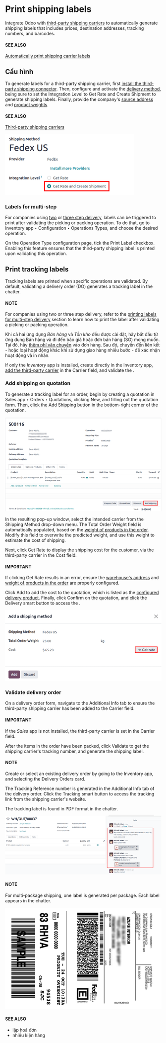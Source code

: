 # Print shipping labels

Integrate Odoo with [third-party shipping carriers](third_party_shipper.md) to automatically generate shipping labels that
includes prices, destination addresses, tracking numbers, and barcodes.

#### SEE ALSO
[Automatically print shipping carrier labels](print_on_validation.md#inventory-shipping-receiving-carrier-labels)

## Cấu hình

To generate labels for a third-party shipping carrier, first [install the third-party shipping
connector](third_party_shipper.md). Then, configure and activate the
[delivery method](third_party_shipper.md#inventory-shipping-receiving-configure-delivery-method), being sure to set
the Integration Level to Get Rate and Create Shipment to generate shipping
labels. Finally, provide the company's [source address](third_party_shipper.md#inventory-shipping-receiving-configure-source-address) and [product weights](third_party_shipper.md#inventory-shipping-receiving-configure-weight).

#### SEE ALSO
[Third-party shipping carriers](third_party_shipper.md)

![Set the "Get Rate and Create Shipment" option.](../../../../../.gitbook/assets/integration-level.png)

<a id="inventory-shipping-receiving-picking-config"></a>

### Labels for multi-step

For companies using [two](../daily_operations/receipts_delivery_two_steps.md) or [three step
delivery](../daily_operations/delivery_three_steps.md), labels can be triggered to print after
validating the picking or packing operation. To do that, go to Inventory app ‣
Configuration ‣ Operations Types, and choose the desired operation.

On the Operation Type configuration page, tick the Print Label checkbox.
Enabling this feature ensures that the third-party shipping label is printed upon validating this
operation.

## Print tracking labels

Tracking labels are printed when specific operations are validated. By default, validating a
delivery order (DO) generates a tracking label in the chatter.

#### NOTE
For companies using two or three step delivery, refer to the [printing labels for multi-step
delivery](#inventory-shipping-receiving-picking-config) section to learn how to print the label
after validating a picking or packing operation.

Khi cả hai ứng dụng *Bán hàng* và *Tồn kho* đều được cài đặt, hãy bắt đầu từ ứng dụng Bán hàng và đi đến báo giá hoặc đơn bán hàng (SO) mong muốn. Tại đó, hãy [thêm phí vận chuyển](#inventory-shipping-receiving-add-shipping-quote) vào đơn hàng. Sau đó, chuyển đến  liên kết - hoặc loại hoạt động khác khi sử dụng giao hàng nhiều bước - để xác nhận hoạt động và in nhãn.

If only the *Inventory* app is installed, create  directly in the
Inventory app, [add the third-party carrier](#inventory-shipping-receiving-validate-print-label) in the Carrier field, and validate
the .

<a id="inventory-shipping-receiving-add-shipping-quote"></a>

### Add shipping on quotation

To generate a tracking label for an order, begin by creating a quotation in Sales
app ‣ Orders ‣ Quotations, clicking New, and filling out the quotation form. Then,
click the Add Shipping button in the bottom-right corner of the quotation.

![Show the "Add Shipping" button on the quotation.](../../../../../.gitbook/assets/add-shipping-button.png)

In the resulting pop-up window, select the intended carrier from the Shipping Method
drop-down menu. The Total Order Weight field is automatically populated, based on the
[weight of products in the order](third_party_shipper.md#inventory-shipping-receiving-configure-weight). Modify this
field to overwrite the predicted weight, and use this weight to estimate the cost of shipping.

Next, click Get Rate to display the shipping cost for the customer, via the third-party
carrier in the Cost field.

#### IMPORTANT
If clicking Get Rate results in an error, ensure the [warehouse's address](third_party_shipper.md#inventory-shipping-receiving-configure-source-address) and [weight of products in the
order](third_party_shipper.md#inventory-shipping-receiving-configure-weight) are properly configured.

Click Add to add the cost to the quotation, which is listed as the [configured
delivery product](../setup_configuration.md#inventory-shipping-receiving-delivery-product). Finally, click
Confirm on the quotation, and click the Delivery smart button to access the
.

![Show "Get rate" pop-up window.](../../../../../.gitbook/assets/get-rate.png)

<a id="inventory-shipping-receiving-validate-print-label"></a>

### Validate delivery order

On a delivery order form, navigate to the Additional Info tab to ensure the third-party
shipping carrier has been added to the Carrier field.

#### IMPORTANT
If the *Sales* app is not installed, the third-party carrier is set in the Carrier
field.

After the items in the order have been packed, click Validate to get the shipping
carrier's tracking number, and generate the shipping label.

#### NOTE
Create or select an existing delivery order by going to the Inventory app, and
selecting the Delivery Orders card.

The Tracking Reference number is generated in the Additional Info tab of the
delivery order. Click the Tracking smart button to access the tracking link from the
shipping carrier's website.

The tracking label is found in PDF format in the chatter.

![Show generated shipping label in the chatter.](../../../../../.gitbook/assets/shipping-label.png)

#### NOTE
For multi-package shipping, one label is generated per package. Each label appears in the
chatter.

![Sample label generated from Odoo's shipping connector with FedEx.](../../../../../.gitbook/assets/sample-label.png)

#### SEE ALSO
- lập hoá đơn
- nhiều kiện hàng
